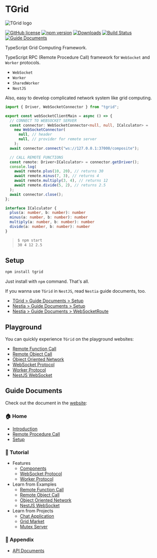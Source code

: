 # TGrid
![TGrid logo](https://tgrid.com/logo.png)

[![GitHub license](https://img.shields.io/badge/license-MIT-blue.svg)](https://github.com/samchon/tgrid/blob/master/LICENSE)
[![npm version](https://badge.fury.io/js/tgrid.svg)](https://www.npmjs.com/package/tgrid)
[![Downloads](https://img.shields.io/npm/dm/tgrid.svg)](https://www.npmjs.com/package/tgrid)
[![Build Status](https://github.com/samchon/tgrid/workflows/build/badge.svg)](https://github.com/samchon/tgrid/actions?query=workflow%3Abuild)
[![Guide Documents](https://img.shields.io/badge/guide-documents-forestgreen)](https://tgrid.com/docs)

TypeScript Grid Computing Framework.

TypeScript RPC (Remote Procedure Call) framework for `WebSocket` and `Worker` protocols. 

  - `WebSocket`
  - `Worker`
  - `SharedWorker`
  - `NestJS`

Also, easy to develop complicated network system like grid computing.

```typescript
import { Driver, WebSocketConnector } from "tgrid";

export const webSocketClientMain = async () => {
  // CONNECT TO WEBSOCKET SERVER
  const connector: WebSocketConnector<null, null, ICalculator> =
    new WebSocketConnector(
      null, // header
      null, // provider for remote server
    );
  await connector.connect("ws://127.0.0.1:37000/composite");

  // CALL REMOTE FUNCTIONS
  const remote: Driver<ICalculator> = connector.getDriver();
  console.log(
    await remote.plus(10, 20), // returns 30
    await remote.minus(7, 3), // returns 4
    await remote.multiply(3, 4), // returns 12
    await remote.divide(5, 2), // returns 2.5
  );
  await connector.close();
};

interface ICalculator {
  plus(a: number, b: number): number
  minus(a: number, b: number): number
  multiply(a: number, b: number): number
  divide(a: number, b: number): number
}
```

> ```bash
> $ npm start
> 30 4 12 2.5
> ```




## Setup
```bash
npm install tgrid
```

Just install with `npm` command. That's all.

If you wanna use `TGrid` in `NestJS`, read `Nestia` guide documents, too.

  - [TGrid > Guide Documents > Setup](https://tgrid.com/docs/setup/)
  - [Nestia > Guide Documents > Setup](https://nestia.io/docs/setup/)
  - [Nestia > Guide Documents > WebSocketRoute](https://nestia.io/docs/core/WebSocketRoute/)




## Playground
You can quickly experience `TGrid` on the playground websites:

  - [Remote Function Call](https://stackblitz.com/~/github.com/samchon/tgrid.example.remote-function-call?file=src/client.ts&view=editor)
  - [Remote Object Call](https://stackblitz.com/~/github.com/samchon/tgrid.example.remote-object-call?file=src/client.ts&view=editor)
  - [Object Oriented Network](https://stackblitz.com/~/github.com/samchon/tgrid.example.object-oriented-network?file=src/composite.ts&view=editor)
  - [WebSocket Protocol](https://stackblitz.com/~/github.com/samchon/tgrid.example.websocket?file=src/client.ts&view=editor)
  - [Worker Protocol](https://stackblitz.com/~/github.com/samchon/tgrid.example.worker?file=src/client.ts&view=editor)
  - [NestJS WebSocket](https://stackblitz.com/~/github.com/samchon/tgrid.example.nestjs?file=src/calculate.test.ts&view=editor)


## Guide Documents
Check out the document in the [website](https://tgrid.com/docs):

### 🏠 Home
  - [Introduction](https://tgrid.com/docs)
  - [Remote Procedure Call](https://tgrid.com/docs/remote-procedure-call)
  - [Setup](https://tgrid.com/docs/setup)

### 📖 Tutorial
  - Features
    - [Components](https://tgrid.com/docs/features/components)
    - [WebSocket Protocol](https://tgrid.com/docs/features/websocket)
    - [Worker Protocol](https://tgrid.com/docs/features/worker)
  - Learn from Examples
    - [Remote Function Call](https://tgrid.com/docs/examples/remote-function-call)
    - [Remote Object Call](https://tgrid.com/docs/examples/remote-object-call)
    - [Object Oriented Network](https://tgrid.com/docs/examples/object-oriented-network)
    - [NestJS WebSocket](https://tgrid.com/docs/examples/nestjs-websocket)
  - Learn from Projects
    - [Chat Application](https://tgrid.com/docs/projects/chat)
    - [Grid Market](https://tgrid.com/docs/projects/market)
    - [Mutex Server](https://tgrid.com/docs/projects/mutex)

### 🔗 Appendix
  - [API Documents](https://tgrid.com/api)